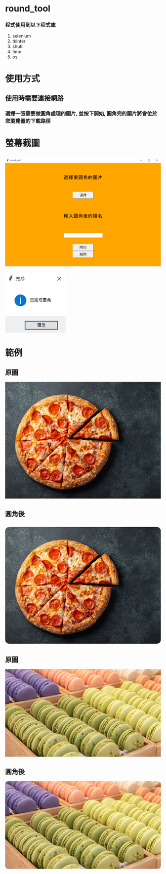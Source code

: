 # round_tool
### 程式使用到以下程式庫
1. selenium
2. tkinter
3. shutil
4. time
5. os
# 使用方式
## 使用時需要連接網路
### 選擇一張需要做圓角處理的圖片, 並按下開始, 圓角完的圖片將會位於您瀏覽器的下載路徑
# 螢幕截圖
![Alt text](pic/1.png)
---
![Alt text](pic/2.png)
# 範例
## 原圖
![Alt text](pic/pizza-o.jpg)
## 圓角後
![Alt text](pic/pizza.jpg)
---
## 原圖
![Alt text](pic/cookie-o.jpg)
## 圓角後
![Alt text](pic/cookie.jpg)
